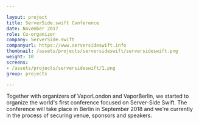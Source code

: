 ```yaml
---

layout: project
title: ServerSide.swift Conference
date: November 2017
role: Co-organizer
company: ServerSide.swift
companyurl: https://www.serversideswift.info
thumbnail: /assets/projects/serversideswift/serversideswift.png
weight: 10
screens:
- /assets/projects/serversideswift/1.png
group: projects

---
```


Together with organizers of VaporLondon and VaporBerlin, we started to organize the world's first conference focused on Server-Side Swift. The conference will take place in Berlin in September 2018 and we're currently in the process of securing venue, sponsors and speakers.